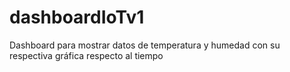 # dashboardIoTv1
Dashboard para mostrar datos de temperatura y humedad con su respectiva gráfica respecto al tiempo
